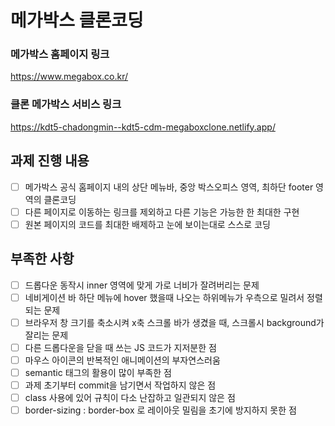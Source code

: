 # 메가박스 클론코딩

### 메가박스 홈페이지 링크

https://www.megabox.co.kr/

### 클론 메가박스 서비스 링크

https://kdt5-chadongmin--kdt5-cdm-megaboxclone.netlify.app/

## 과제 진행 내용

- [ ] 메가박스 공식 홈페이지 내의 상단 메뉴바, 중앙 박스오피스 영역, 최하단 footer 영역의 클론코딩
- [ ] 다른 페이지로 이동하는 링크를 제외하고 다른 기능은 가능한 한 최대한 구현
- [ ] 원본 페이지의 코드를 최대한 배제하고 눈에 보이는대로 스스로 코딩

## 부족한 사항

- [ ] 드롭다운 동작시 inner 영역에 맞게 가로 너비가 잘려버리는 문제
- [ ] 네비게이션 바 하단 메뉴에 hover 했을때 나오는 하위메뉴가 우측으로 밀려서 정렬되는 문제
- [ ] 브라우저 창 크기를 축소시켜 x축 스크롤 바가 생겼을 때, 스크롤시 background가 잘리는 문제
- [ ] 다른 드롭다운을 닫을 때 쓰는 JS 코드가 지저분한 점
- [ ] 마우스 아이콘의 반복적인 애니메이션의 부자연스러움
- [ ] semantic 태그의 활용이 많이 부족한 점
- [ ] 과제 초기부터 commit을 남기면서 작업하지 않은 점
- [ ] class 사용에 있어 규칙이 다소 난잡하고 일관되지 않은 점
- [ ] border-sizing : border-box 로 레이아웃 밀림을 초기에 방지하지 못한 점
